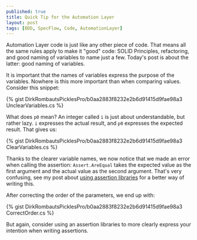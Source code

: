 ```yaml
---
published: true
title: Quick Tip for the Automation Layer
layout: post
tags: [BDD, SpecFlow, Code, AutomationLayer]
---
```

Automation Layer code is just like any other piece of code. That means all the same rules apply to make it "good" code: SOLID Principles, refactoring, and good naming of variables to name just a few. Today's post is about the latter: good naming of variables.

<!--more-->

It is important that the names of variables express the purpose of the variables. Nowhere is this more important than when comparing values. Consider this snippet:

{% gist DirkRombautsPicklesPro/b0aa2883f8232e2b6d91415d9fae98a3 UnclearVariables.cs %}

What does `p0` mean? An integer called `i` is just about understandable, but rather lazy. `i` expresses the actual result, and `p0` expresses the expected result. That gives us:

{% gist DirkRombautsPicklesPro/b0aa2883f8232e2b6d91415d9fae98a3 ClearVariables.cs %}

Thanks to the clearer variable names, we now notice that we made an error when calling the assertion: `Assert.AreEqual` takes the expected value as the first argument and the actual value as the second argument. That's very confusing, see my post about [using assertion libraries](http://blog.picklespro.com/2016/05/11/using-assertion-libraries.html) for a better way of writing this.

After correcting the order of the parameters, we end up with:

{% gist DirkRombautsPicklesPro/b0aa2883f8232e2b6d91415d9fae98a3 CorrectOrder.cs %}

But again, consider using an assertion libraries to more clearly express your intention when writing assertions.